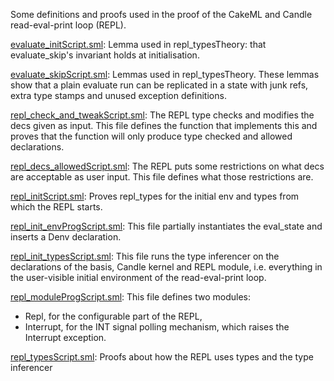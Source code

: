 Some definitions and proofs used in the proof of the CakeML
and Candle read-eval-print loop (REPL).

[evaluate_initScript.sml](evaluate_initScript.sml):
Lemma used in repl_typesTheory: that evaluate_skip's invariant
holds at initialisation.

[evaluate_skipScript.sml](evaluate_skipScript.sml):
Lemmas used in repl_typesTheory. These lemmas show that a plain
evaluate run can be replicated in a state with junk refs, extra type
stamps and unused exception definitions.

[repl_check_and_tweakScript.sml](repl_check_and_tweakScript.sml):
The REPL type checks and modifies the decs given as input. This file
defines the function that implements this and proves that the
function will only produce type checked and allowed declarations.

[repl_decs_allowedScript.sml](repl_decs_allowedScript.sml):
The REPL puts some restrictions on what decs are acceptable as user input.
This file defines what those restrictions are.

[repl_initScript.sml](repl_initScript.sml):
Proves repl_types for the initial env and types from which the REPL starts.

[repl_init_envProgScript.sml](repl_init_envProgScript.sml):
This file partially instantiates the eval_state and inserts a Denv declaration.

[repl_init_typesScript.sml](repl_init_typesScript.sml):
This file runs the type inferencer on the declarations of the basis,
Candle kernel and REPL module, i.e. everything in the user-visible
initial environment of the read-eval-print loop.

[repl_moduleProgScript.sml](repl_moduleProgScript.sml):
This file defines two modules:
- Repl, for the configurable part of the REPL,
- Interrupt, for the INT signal polling mechanism, which raises the
  Interrupt exception.

[repl_typesScript.sml](repl_typesScript.sml):
Proofs about how the REPL uses types and the type inferencer
